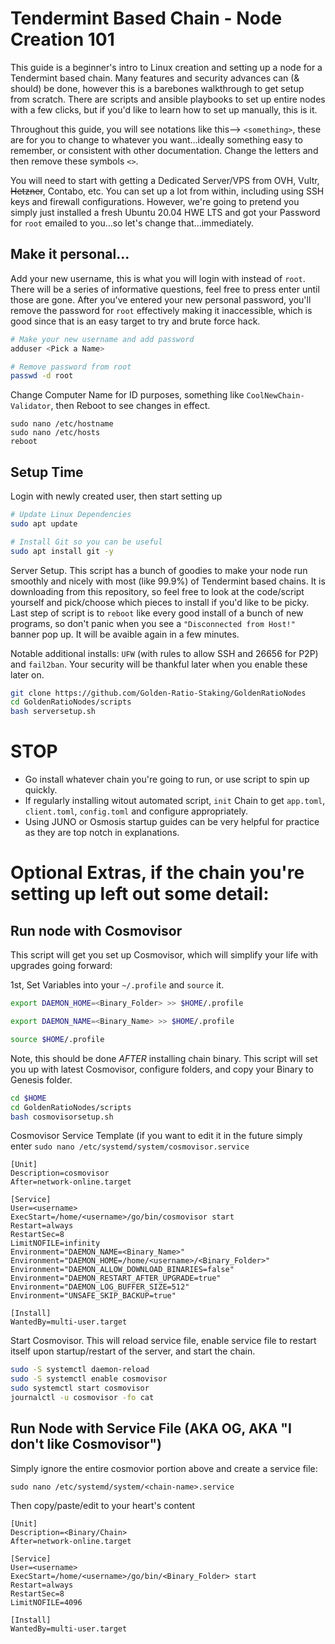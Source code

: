 # Tendermint Based Chain - Node Creation 101
This guide is a beginner's intro to Linux creation and setting up a node for a Tendermint based chain. Many features and security advances can (& should) be done, however this is a barebones walkthrough to get setup from scratch. There are scripts and ansible playbooks to set up entire nodes with a few clicks, but if you'd like to learn how to set up manually, this is it. 

Throughout this guide, you will see notations like this--> `<something>`, these are for you to change to whatever you want...ideally something easy to remember, or consistent with other documentation. Change the letters and then remove these symbols `<>`.

You will need to start with getting a Dedicated Server/VPS from OVH, Vultr, ~~Hetzner~~, Contabo, etc. You can set up a lot from within, including using SSH keys and firewall configurations. However, we're going to pretend you simply just installed a fresh Ubuntu 20.04 HWE LTS and got your Password for `root` emailed to you...so let's change that...immediately.

## Make it personal...
Add your new username, this is what you will login with instead of `root`. There will be a series of informative questions, feel free to press enter until those are gone. After you've entered your new personal password, you'll remove the password for `root` effectively making it inaccessible, which is good since that is an easy target to try and brute force hack.
```bash
# Make your new username and add password
adduser <Pick a Name>

# Remove password from root
passwd -d root 
```

Change Computer Name for ID purposes, something like `CoolNewChain-Validator`, then Reboot to see changes in effect.
```
sudo nano /etc/hostname
sudo nano /etc/hosts
reboot
```

## Setup Time
Login with newly created user, then start setting up
```bash
# Update Linux Dependencies
sudo apt update

# Install Git so you can be useful
sudo apt install git -y
```

Server Setup. This script has a bunch of goodies to make your node run smoothly and nicely with most (like 99.9%) of Tendermint based chains. It is downloading from this repository, so feel free to look at the code/script yourself and pick/choose which pieces to install if you'd like to be picky. Last step of script is to `reboot` like every good install of a bunch of new programs, so don't panic when you see a `"Disconnected from Host!"` banner pop up. It will be avaible again in a few minutes.

Notable additional installs: `UFW` (with rules to allow SSH and 26656 for P2P) and `fail2ban`. Your security will be thankful later when you enable these later on. 
```bash
git clone https://github.com/Golden-Ratio-Staking/GoldenRatioNodes
cd GoldenRatioNodes/scripts
bash serversetup.sh
```

# STOP
- Go install whatever chain you're going to run, or use script to spin up quickly. 
- If regularly installing witout automated script, `init` Chain to get `app.toml`, `client.toml`, `config.toml` and configure appropriately. 
- Using JUNO or Osmosis startup guides can be very helpful for practice as they are top notch in explanations.

# Optional Extras, if the chain you're setting up left out some detail:

## Run node with Cosmovisor

This script will get you set up Cosmovisor, which will simplify your life with upgrades going forward:

1st, Set Variables into your `~/.profile` and `source` it.
```bash
export DAEMON_HOME=<Binary_Folder> >> $HOME/.profile
```
```bash
export DAEMON_NAME=<Binary_Name> >> $HOME/.profile
```
```bash
source $HOME/.profile
```

Note, this should be done *AFTER* installing chain binary. This script will set you up with latest Cosmovisor, configure folders, and copy your Binary to Genesis folder.
```bash
cd $HOME
cd GoldenRatioNodes/scripts
bash cosmovisorsetup.sh
```

Cosmovisor Service Template (if you want to edit it in the future simply enter `sudo nano /etc/systemd/system/cosmovisor.service`
```
[Unit]
Description=cosmovisor
After=network-online.target

[Service]
User=<username>
ExecStart=/home/<username>/go/bin/cosmovisor start
Restart=always
RestartSec=8
LimitNOFILE=infinity
Environment="DAEMON_NAME=<Binary_Name>"
Environment="DAEMON_HOME=/home/<username>/<Binary_Folder>"
Environment="DAEMON_ALLOW_DOWNLOAD_BINARIES=false"
Environment="DAEMON_RESTART_AFTER_UPGRADE=true"
Environment="DAEMON_LOG_BUFFER_SIZE=512"
Environment="UNSAFE_SKIP_BACKUP=true"

[Install]
WantedBy=multi-user.target
```

Start Cosmovisor. This will reload service file, enable service file to restart itself upon startup/restart of the server, and start the chain.
```bash
sudo -S systemctl daemon-reload
sudo -S systemctl enable cosmovisor
sudo systemctl start cosmovisor
journalctl -u cosmovisor -fo cat
```

## Run Node with Service File (AKA OG, AKA "I don't like Cosmovisor")

Simply ignore the entire cosmovior portion above and create a service file: 
```
sudo nano /etc/systemd/system/<chain-name>.service
```

Then copy/paste/edit to your heart's content
```
[Unit]
Description=<Binary/Chain>
After=network-online.target

[Service]
User=<username>
ExecStart=/home/<username>/go/bin/<Binary_Folder> start
Restart=always
RestartSec=8
LimitNOFILE=4096

[Install]
WantedBy=multi-user.target
```
